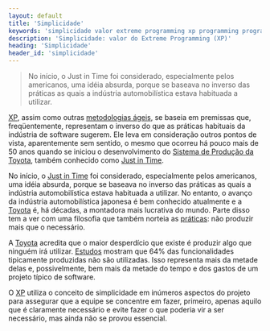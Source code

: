 ```yaml
---
layout: default
title: 'Simplicidade'
keywords: 'simplicidade valor extreme programming xp programming programação extrema'
description: 'Simplicidade: valor do Extreme Programming (XP)'
heading: 'Simplicidade'
header_id: 'simplicidade'
---
```


<blockquote class="excerpt">
	<p>No início, o Just in Time foi considerado, especialmente pelos americanos, uma idéia absurda, porque se baseava no inverso das práticas as quais a indústria automobilística estava habituada a utilizar.</p>
</blockquote>

[XP][], assim como outras [metodologias ágeis][ma], se baseia em premissas que, freqüentemente, representam o inverso do que as práticas habituais da indústria de software sugerem. Ele leva em consideração outros pontos de vista, aparentemente sem sentido, o mesmo que ocorreu há pouco mais de 50 anos quando se iniciou o desenvolvimento do [Sistema de Produção da Toyota][tps], também conhecido como [Just in Time][jit].

No início, o [Just in Time][jit] foi considerado, especialmente pelos americanos, uma idéia absurda, porque se baseava no inverso das práticas as quais a indústria automobilística estava habituada a utilizar. No entanto, o avanço da indústria automobilística japonesa é bem conhecido atualmente e a [Toyota][to] é, há décadas, a montadora mais lucrativa do mundo. Parte disso tem a ver com uma filosofia que também norteia as [práticas][pra]: não produzir mais que o necessário.

A [Toyota][to] acredita que o maior desperdício que existe é produzir algo que ninguém irá utilizar. [Estudos][dt] mostram que 64% das funcionalidades tipicamente produzidas não são utilizadas. Isso representa mais da metade delas e, possivelmente, bem mais da metade do tempo e dos gastos de um projeto típico de software.

O [XP][] utiliza o conceito de simplicidade em inúmeros aspectos do projeto para assegurar que a equipe se concentre em fazer, primeiro, apenas aquilo que é claramente necessário e evite fazer o que poderia vir a ser necessário, mas ainda não se provou essencial.

[ma]:		/xp/metodologia
[tps]:		http://en.wikipedia.org/wiki/Toyota_Production_System
[jit]:		http://en.wikipedia.org/wiki/Just_in_time
[dt]:		/xp/desenvolvimento_tradicional
[XP]:		/xp	
[to]:		http://en.wikipedia.org/wiki/Toyota
[pra]:		/xp/praticas